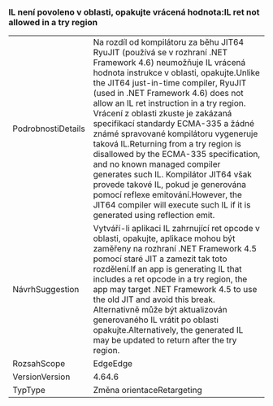 ### <a name="il-ret-not-allowed-in-a-try-region"></a><span data-ttu-id="43059-101">IL není povoleno v oblasti, opakujte vrácená hodnota:</span><span class="sxs-lookup"><span data-stu-id="43059-101">IL ret not allowed in a try region</span></span>

|   |   |
|---|---|
|<span data-ttu-id="43059-102">Podrobnosti</span><span class="sxs-lookup"><span data-stu-id="43059-102">Details</span></span>|<span data-ttu-id="43059-103">Na rozdíl od kompilátoru za běhu JIT64 RyuJIT (používá se v rozhraní .NET Framework 4.6) neumožňuje IL vrácená hodnota instrukce v oblasti, opakujte.</span><span class="sxs-lookup"><span data-stu-id="43059-103">Unlike the JIT64 just-in-time compiler, RyuJIT (used in .NET Framework 4.6) does not allow an IL ret instruction in a try region.</span></span> <span data-ttu-id="43059-104">Vrácení z oblasti zkuste je zakázaná specifikací standardy ECMA-335 a žádné známé spravované kompilátoru vygeneruje taková IL.</span><span class="sxs-lookup"><span data-stu-id="43059-104">Returning from a try region is disallowed by the ECMA-335 specification, and no known managed compiler generates such IL.</span></span> <span data-ttu-id="43059-105">Kompilátor JIT64 však provede takové IL, pokud je generována pomocí reflexe emitování.</span><span class="sxs-lookup"><span data-stu-id="43059-105">However, the JIT64 compiler will execute such IL if it is generated using reflection emit.</span></span>|
|<span data-ttu-id="43059-106">Návrh</span><span class="sxs-lookup"><span data-stu-id="43059-106">Suggestion</span></span>|<span data-ttu-id="43059-107">Vytváří-li aplikaci IL zahrnující ret opcode v oblasti, opakujte, aplikace mohou být zaměřeny na rozhraní .NET Framework 4.5 pomocí staré JIT a zamezit tak toto rozdělení.</span><span class="sxs-lookup"><span data-stu-id="43059-107">If an app is generating IL that includes a ret opcode in a try region, the app may target .NET Framework 4.5 to use the old JIT and avoid this break.</span></span> <span data-ttu-id="43059-108">Alternativně může být aktualizován generovaného IL vrátit po oblasti opakujte.</span><span class="sxs-lookup"><span data-stu-id="43059-108">Alternatively, the generated IL may be updated to return after the try region.</span></span>|
|<span data-ttu-id="43059-109">Rozsah</span><span class="sxs-lookup"><span data-stu-id="43059-109">Scope</span></span>|<span data-ttu-id="43059-110">Edge</span><span class="sxs-lookup"><span data-stu-id="43059-110">Edge</span></span>|
|<span data-ttu-id="43059-111">Version</span><span class="sxs-lookup"><span data-stu-id="43059-111">Version</span></span>|<span data-ttu-id="43059-112">4.6</span><span class="sxs-lookup"><span data-stu-id="43059-112">4.6</span></span>|
|<span data-ttu-id="43059-113">Typ</span><span class="sxs-lookup"><span data-stu-id="43059-113">Type</span></span>|<span data-ttu-id="43059-114">Změna orientace</span><span class="sxs-lookup"><span data-stu-id="43059-114">Retargeting</span></span>|

